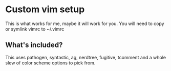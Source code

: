 # Custom vim setup

This is what works for me, maybe it will work for you.  You will need to copy or symlink vimrc to ~/.vimrc

## What's included?

This uses pathogen, syntastic, ag, nerdtree, fugitive, tcomment and a whole slew of color scheme options to pick from.
